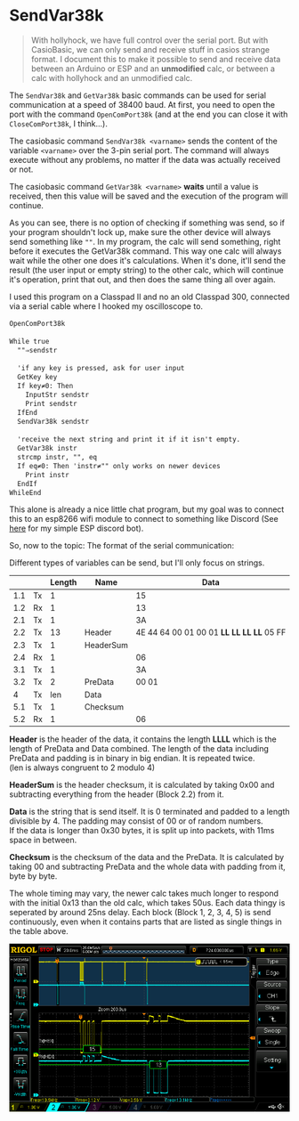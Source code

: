 # SendVar38k

> With hollyhock, we have full control over the serial port. But with CasioBasic, we can only send and receive stuff in casios strange format.
> I document this to make it possible to send and receive data between an Arduino or ESP and an **unmodified** calc, 
> or between a calc with hollyhock and an unmodified calc.

The `SendVar38k` and `GetVar38k` basic commands can be used for serial communication at a speed of 38400 baud.
At first, you need to open the port with the command `OpenComPort38k` (and at the end you can close it with `CloseComPort38k`, I think...).

The casiobasic command `SendVar38k <varname>` sends the content of the variable `<varname>` over the 3-pin serial port. 
The command will always execute without any problems, no matter if the data was actually received or not.

The casiobasic command `GetVar38k <varname>` **waits** until a value is received, then this value will be saved and the execution of the program will continue.

As you can see, there is no option of checking if something was send, so if your program shouldn't lock up, make sure the other device will always send something like `""`.
In my program, the calc will send something, right before it executes the GetVar38k command. This way one calc will always wait while the other one does it's calculations.
When it's done, it'll send the result (the user input or empty string) to the other calc, 
which will continue it's operation, print that out, and then does the same thing all over again.

I used this program on a Classpad II and no an old Classpad 300, connected via a serial cable where I hooked my oscilloscope to.
```
OpenComPort38k

While true
  ""⇒sendstr
  
  'if any key is pressed, ask for user input
  GetKey key
  If key≠0: Then
    InputStr sendstr
    Print sendstr
  IfEnd
  SendVar38k sendstr
  
  'receive the next string and print it if it isn't empty.
  GetVar38k instr
  strcmp instr, "", eq
  If eq≠0: Then 'instr≠"" only works on newer devices
    Print instr
  EndIf
WhileEnd
```

This alone is already a nice little chat program, but my goal was to connect this to an esp8266 wifi module to connect to something like Discord
(See [here](https://github.com/ThatLolaSnail/Simple-ESP-Discord-Bot) for my simple ESP discord bot).

So, now to the topic: The format of the serial communication:

Different types of variables can be send, but I'll only focus on strings.

|     |  | Length | Name     | Data |
| --- | --- | --- | --- | --- |
| 1.1 | Tx |  1  |           | 15 |
| 1.2 | Rx |  1  |           | 13 |
| 2.1 | Tx |  1  |           | 3A |
| 2.2 | Tx | 13  | Header    | 4E 44 64 00 01 00 01 **LL LL LL LL** 05 FF |
| 2.3 | Tx |  1  | HeaderSum | |
| 2.4 | Rx |  1  |           | 06 |
| 3.1 | Tx |  1  |           | 3A |
| 3.2 | Tx |  2  | PreData   | 00 01 |
|  4  | Tx | len | Data      | |
| 5.1 | Tx |  1  | Checksum  | |
| 5.2 | Rx |  1  |           | 06 |

**Header** is the header of the data, it contains the length **LLLL** which is the length of PreData and Data combined. 
The length of the data including PreData and padding is in binary in big endian. It is repeated twice.  
(len is always congruent to 2 modulo 4)

**HeaderSum** is the header checksum, it is calculated by taking 0x00 and subtracting everything from the header (Block 2.2) from it.  

**Data** is the string that is send itself. It is 0 terminated and padded to a length divisible by 4. The padding may consist of 00 or of random numbers.  
If the data is longer than 0x30 bytes, it is split up into packets, with 11ms space in between.

**Checksum** is the checksum of the data and the PreData. It is calculated by taking 00 and subtracting PreData and the whole data with padding from it, byte by byte.

The whole timing may vary, the newer calc takes much longer to respond with the initial 0x13 than the old calc, which takes 50us. Each data thingy is seperated by around 25ns delay. Each block (Block 1, 2, 3, 4, 5) is send continuously, even when it contains parts that are listed as single things in the table above.

![Image of the timing](screenshot01.png)
